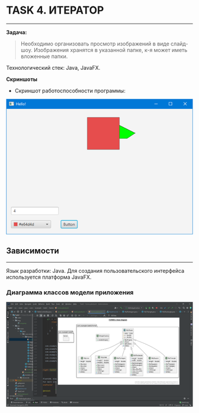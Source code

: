 
# TASK 4. ИТЕРАТОР

---
**Задача:**

> Необходимо организовать просмотр изображений в виде слайд-шоу.
> Изображения хранятся в указанной папке,
> к-я может иметь вложенные папки.

Технологический стек: Java, JavaFX.

**Скриншоты**
* Cкриншот работоспособности программы:


![Main](img/img.png)


## Зависимости

---
Язык разработки: Java.
Для создания пользовательского интерфейса используется платформа JavaFX.

### Диаграмма классов модели приложения

![Class](img/img_1.png)
